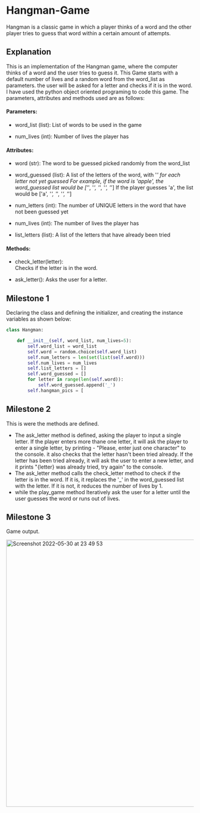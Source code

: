 # Hangman-Game
Hangman is a classic game in which a player thinks of a word and the other player tries to guess that word within a certain amount of attempts.

## Explanation

This is an implementation of the Hangman game, where the computer thinks of a word and the user tries to guess it.
This Game starts with a default number of lives and a random word from the word_list as parameters. the user will be asked for a letter and checks if it is in the word. I have used the python object oriented programing to code this game. The parameters, attributes and methods used are as follows:

#### Parameters:

   -  word_list (list):
        List of words to be used in the game
    
   - num_lives (int):
        Number of lives the player has
    
#### Attributes:

   - word (str):
        The word to be guessed picked randomly from the word_list
        
   - word_guessed (list):
        A list of the letters of the word, with '_' for each letter not yet guessed
        For example, if the word is 'apple', the word_guessed list would be ['_', '_', '_', '_', '_']
        If the player guesses 'a', the list would be ['a', '_', '_', '_', '_']
        
   - num_letters (int):
        The number of UNIQUE letters in the word that have not been guessed yet
        
   - num_lives (int):
        The number of lives the player has
        
   - list_letters (list):
        A list of the letters that have already been tried

 #### Methods:

   - check_letter(letter):    
        Checks if the letter is in the word.
        
   - ask_letter():
        Asks the user for a letter.

## Milestone 1
Declaring the class and defining the initializer, and creating the instance variables as shown below:
```python
class Hangman:

    def __init__(self, word_list, num_lives=5):
        self.word_list = word_list
        self.word = random.choice(self.word_list)
        self.num_letters = len(set(list(self.word)))
        self.num_lives = num_lives
        self.list_letters = []
        self.word_guessed = []
        for letter in range(len(self.word)):
            self.word_guessed.append('_')
        self.hangman_pics = [
```
## Milestone 2

This is were the methods are defined. 

- The ask_letter method is defined, asking the player to input a single letter. If the player enters more thane one letter, it will ask the player to enter a single letter, by printing - "Please, enter just one character" to the console. it also checks that the letter hasn't been tried already. If the letter has been tried already, it will ask the user to enter a new letter, and it prints "{letter} was already tried, try again" to the console. 
- The ask_letter method calls the check_letter method to check if the letter is in the word. If it is, it replaces the '_' in the word_guessed list with the letter. If it is not, it reduces the number of lives by 1. 
- while the play_game method Iteratively ask the user for a letter until the user guesses the word or runs out of lives.

## Milestone 3
Game output.

<img width="717" alt="Screenshot 2022-05-30 at 23 49 53" src="https://user-images.githubusercontent.com/78314396/171066701-0e3464f3-0b94-4c01-90c8-26da81ba1f06.png">
